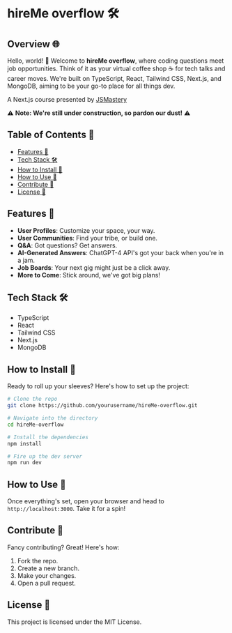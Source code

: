 # hireMe overflow 🛠️

## Overview 🌐

Hello, world! 👋 Welcome to **hireMe overflow**, where coding questions meet job opportunities. Think of it as your virtual coffee shop ☕ for tech talks and career moves. We're built on TypeScript, React, Tailwind CSS, Next.js, and MongoDB, aiming to be your go-to place for all things dev.

A Next.js course presented by [JSMastery](https://www.jsmastery.pro/)

⚠️ **Note: We're still under construction, so pardon our dust!** ⚠️

## Table of Contents 📑

- [Features 🎉](#features-)
- [Tech Stack 🛠️](#tech-stack-)
- [How to Install 🔧](#how-to-install-)
- [How to Use 🚀](#how-to-use-)
- [Contribute 🤝](#contribute-)
- [License 📝](#license-)

## Features 🎉

- **User Profiles**: Customize your space, your way.
- **User Communities**: Find your tribe, or build one.
- **Q&A**: Got questions? Get answers.
- **AI-Generated Answers**: ChatGPT-4 API's got your back when you're in a jam.
- **Job Boards**: Your next gig might just be a click away.
- **More to Come**: Stick around, we've got big plans!

## Tech Stack 🛠️

- TypeScript
- React
- Tailwind CSS
- Next.js
- MongoDB

## How to Install 🔧

Ready to roll up your sleeves? Here's how to set up the project:

```bash
# Clone the repo
git clone https://github.com/yourusername/hireMe-overflow.git

# Navigate into the directory
cd hireMe-overflow

# Install the dependencies
npm install

# Fire up the dev server
npm run dev
```

## How to Use 🚀

Once everything's set, open your browser and head to `http://localhost:3000`. Take it for a spin!

## Contribute 🤝

Fancy contributing? Great! Here's how:

1. Fork the repo.
2. Create a new branch.
3. Make your changes.
4. Open a pull request.

## License 📝

This project is licensed under the MIT License.
